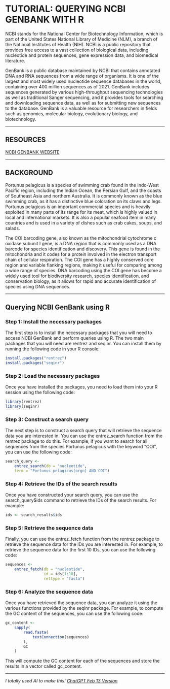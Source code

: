 # TUTORIAL: QUERYING NCBI GENBANK WITH R

NCBI stands for the National Center for Biotechnology Information, which is part of the United States National Library of Medicine (NLM), a branch of the National Institutes of Health (NIH). NCBI is a public repository that provides free access to a vast collection of biological data, including nucleotide and protein sequences, gene expression data, and biomedical literature. 

GenBank is a public database maintained by NCBI that contains annotated DNA and RNA sequences from a wide range of organisms. It is one of the largest and most widely used nucleotide sequence databases in the world, containing over 400 million sequences as of 2021. GenBank includes sequences generated by various high-throughput sequencing technologies as well as traditional Sanger sequencing, and it provides tools for searching and downloading sequence data, as well as for submitting new sequences to the database. GenBank is a valuable resource for researchers in fields such as genomics, molecular biology, evolutionary biology, and biotechnology.

---

## RESOURCES

[NCBI GENBANK WEBSITE](https://www.ncbi.nlm.nih.gov/)  

---

## BACKGROUND

Portunus pelagicus is a species of swimming crab found in the Indo-West Pacific region, including the Indian Ocean, the Persian Gulf, and the coasts of Southeast Asia and northern Australia. It is commonly known as the blue swimming crab, as it has a distinctive blue coloration on its claws and legs. Portunus pelagicus is an important commercial species and is heavily exploited in many parts of its range for its meat, which is highly valued in local and international markets. It is also a popular seafood item in many countries and is used in a variety of dishes such as crab cakes, soups, and salads.

The COI barcoding gene, also known as the mitochondrial cytochrome c oxidase subunit I gene, is a DNA region that is commonly used as a DNA barcode for species identification and discovery. This gene is found in the mitochondria and it codes for a protein involved in the electron transport chain of cellular respiration. The COI gene has a highly conserved core region and variable flanking regions, making it useful for comparing among a wide range of species. DNA barcoding using the COI gene has become a widely used tool for biodiversity research, species identification, and conservation biology, as it allows for rapid and accurate identification of species using DNA sequences.

---

## Querying NCBI GenBank using R

### Step 1: Install the necessary packages

The first step is to install the necessary packages that you will need to access NCBI GenBank and perform queries using R. The two main packages that you will need are rentrez and seqinr. You can install them by running the following code in your R console:

```r
install.packages("rentrez")
install.packages("seqinr")
```

### Step 2: Load the necessary packages

Once you have installed the packages, you need to load them into your R session using the following code:

```r
library(rentrez)
library(seqinr)
```

### Step 3: Construct a search query

The next step is to construct a search query that will retrieve the sequence data you are interested in. You can use the entrez_search function from the rentrez package to do this. For example, if you want to search for all sequences from the species Portunus pelagicus with the keyword "COI", you can use the following code:

```r
search_query <- 
    entrez_search(db = "nucleotide", 
    term = "Portunus pelagicus[orgn] AND COI")
```

### Step 4: Retrieve the IDs of the search results

Once you have constructed your search query, you can use the search_query$ids command to retrieve the IDs of the search results. For example:

```r
ids <- search_results$ids
```

### Step 5: Retrieve the sequence data

Finally, you can use the entrez_fetch function from the rentrez package to retrieve the sequence data for the IDs you are interested in. For example, to retrieve the sequence data for the first 10 IDs, you can use the following code:

```r
sequences <- 
    entrez_fetch(db = "nucleotide", 
                 id = ids[1:10], 
                 rettype = "fasta")
```

### Step 6: Analyze the sequence data

Once you have retrieved the sequence data, you can analyze it using the various functions provided by the seqinr package. For example, to compute the GC content of the sequences, you can use the following code:

```r
gc_content <- 
    sapply(
        read.fasta(
            textConnection(sequences)
        ), 
        GC
	)
```

This will compute the GC content for each of the sequences and store the results in a vector called gc_content.




---

_I totally used AI to make this!  [ChatGPT Feb 13 Version](https://help.openai.com/en/articles/6825453-chatgpt-release-notes)_